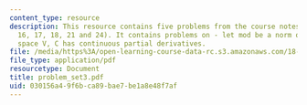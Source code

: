 ```yaml
---
content_type: resource
description: This resource contains five problems from the course notes (problems
  16, 17, 18, 21 and 24). It contains problems on - let mod be a norm on a vector
  space V, C has continuous partial derivatives.
file: /media/https%3A/open-learning-course-data-rc.s3.amazonaws.com/18-155-differential-analysis-fall-2004/030156a49f6bca89bae7be1a8e48f7af_problem_set3.pdf
file_type: application/pdf
resourcetype: Document
title: problem_set3.pdf
uid: 030156a4-9f6b-ca89-bae7-be1a8e48f7af
---
```

